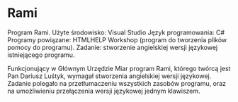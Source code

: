 # Rami
Program Rami.
Użyte środowisko: Visual Studio 
Język programowania: C# 
Programy powiązane: HTMLHELP Workshop (program do tworzenia plików pomocy do programu).
Zadanie: stworzenie angielskiej wersji językowej istniejącego programu.

Funkcjonujący w Głównym Urzędzie Miar program Rami, którego twórcą jest Pan Dariusz Luśtyk, wymagał stworzenia angielskiej wersji językowej. Zadanie polegało na przetłumaczeniu wszystkich zasobów programu, oraz na umożliwieniu przełączenia wersji językowej jednym klawiszem. 
